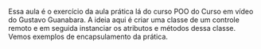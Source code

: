 Essa aula é o exercício da aula prática lá do curso POO do Curso em vídeo do Gustavo Guanabara.
A ideia aqui é criar uma classe de um controle remoto e em seguida instanciar os atributos e métodos dessa classe.
Vemos exemplos de encapsulamento da prática.
